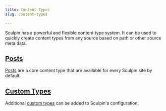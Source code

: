 ```yaml
---
title: Content Types
slug: content-types

---
```


Sculpin has a powerful and flexible content type system. It can be used
to quickly create content types from any source based on path or other
source meta data.

## [Posts][1]

[Posts][1] are a core content type that are available for every Sculpin
site by default.

## [Custom Types][2]

Additional [custom types][2] can be added to Sculpin's configuration.

[1]: {{site.url}}/documentation/content-types/posts/
[2]: {{site.url}}/documentation/content-types/custom-types/
